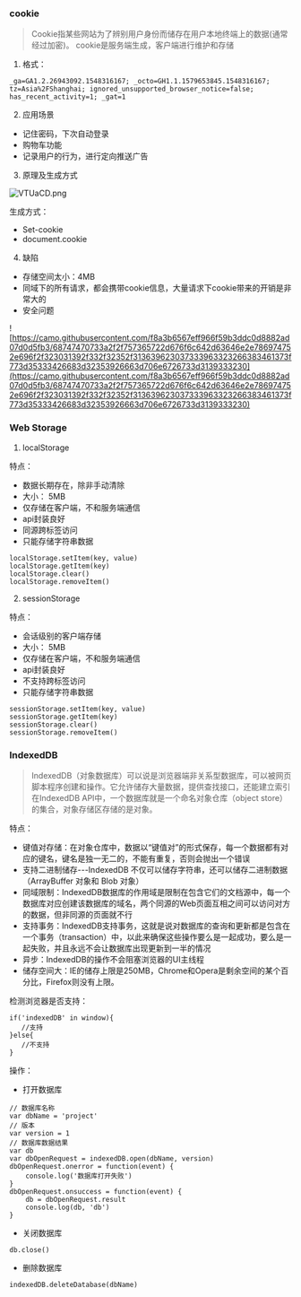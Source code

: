 ### cookie

> Cookie指某些网站为了辨别用户身份而储存在用户本地终端上的数据(通常经过加密)。 cookie是服务端生成，客户端进行维护和存储

1. 格式：

```
_ga=GA1.2.26943092.1548316167; _octo=GH1.1.1579653845.1548316167; tz=Asia%2FShanghai; ignored_unsupported_browser_notice=false; has_recent_activity=1; _gat=1
```

2. 应用场景 

 - 记住密码，下次自动登录
 - 购物车功能
 - 记录用户的行为，进行定向推送广告

3. 原理及生成方式

![VTUaCD.png](https://s2.ax1x.com/2019/06/16/VTUaCD.png)

生成方式：  

 - Set-cookie
 - document.cookie

 4. 缺陷

  - 存储空间太小：4MB
  - 同域下的所有请求，都会携带cookie信息，大量请求下cookie带来的开销是非常大的
  - 安全问题

  ![https://camo.githubusercontent.com/f8a3b6567eff966f59b3ddc0d8882ad07d0d5fb3/68747470733a2f2f757365722d676f6c642d63646e2e786974752e696f2f323031392f332f32352f313639623037333963323266383461373f773d35333426683d32353926663d706e6726733d3139333230](https://camo.githubusercontent.com/f8a3b6567eff966f59b3ddc0d8882ad07d0d5fb3/68747470733a2f2f757365722d676f6c642d63646e2e786974752e696f2f323031392f332f32352f313639623037333963323266383461373f773d35333426683d32353926663d706e6726733d3139333230)

### Web Storage

1. localStorage

特点： 

 - 数据长期存在，除非手动清除
 - 大小： 5MB
 - 仅存储在客户端，不和服务端通信
 - api封装良好
 - 同源跨标签访问
 - 只能存储字符串数据

```
localStorage.setItem(key, value)
localStorage.getItem(key)
localStorage.clear()
localStorage.removeItem()
```

2. sessionStorage

特点：

 - 会话级别的客户端存储
 - 大小： 5MB
 - 仅存储在客户端，不和服务端通信
 - api封装良好
 - 不支持跨标签访问
 - 只能存储字符串数据

 ```
 sessionStorage.setItem(key, value)
 sessionStorage.getItem(key)
 sessionStorage.clear()
 sessionStorage.removeItem()
 ```

 ### IndexedDB

 > IndexedDB（对象数据库）可以说是浏览器端非关系型数据库，可以被网页脚本程序创建和操作。它允许储存大量数据，提供查找接口，还能建立索引
 > 在IndexedDB API中，一个数据库就是一个命名对象仓库（object store）的集合，对象存储区存储的是对象。

 特点： 

  - 键值对存储：在对象仓库中，数据以“键值对”的形式保存，每一个数据都有对应的键名，键名是独一无二的，不能有重复，否则会抛出一个错误
  - 支持二进制储存---IndexedDB 不仅可以储存字符串，还可以储存二进制数据（ArrayBuffer 对象和 Blob 对象）
  - 同域限制：IndexedDB数据库的作用域是限制在包含它们的文档源中，每一个数据库对应创建该数据库的域名，两个同源的Web页面互相之间可以访问对方的数据，但非同源的页面就不行
  - 支持事务：IndexedDB支持事务，这就是说对数据库的查询和更新都是包含在一个事务（transaction）中，以此来确保这些操作要么是一起成功，要么是一起失败，并且永远不会让数据库出现更新到一半的情况
  - 异步：IndexedDB的操作不会阻塞浏览器的UI主线程
  - 储存空间大：IE的储存上限是250MB，Chrome和Opera是剩余空间的某个百分比，Firefox则没有上限。  

 检测浏览器是否支持：

 ```
 if('indexedDB' in window){
    //支持
 }else{
    //不支持
 }
```

操作：

 - 打开数据库
 ```
 // 数据库名称
 var dbName = 'project'
 // 版本
 var version = 1
 // 数据库数据结果
 var db
 var dbOpenRequest = indexedDB.open(dbName, version)
 dbOpenRequest.onerror = function(event) {
     console.log('数据库打开失败')
 }
 dbOpenRequest.onsuccess = function(event) {
     db = dbOpenRequest.result
     console.log(db, 'db')
 }

 ```

 - 关闭数据库
 ```
 db.close()
 ```

 - 删除数据库
 ```
 indexedDB.deleteDatabase(dbName)
 ```